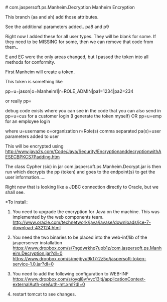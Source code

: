 \# com.jaspersoft.ps.Manheim.Decryption
Manheim Encryption

This branch (aa and ah) add those attributes.

See the additional parameters added.. pa8 and p9

Right now I added these for all user types. They will be blank for some.
If they need to be MISSING for some, then we can remove that code from them..

E and EC were the only areas changed, but I passed the token into all methods for conformity.



First Manheim will create a token.

This token is something like 

pp=u=jason|o=Manheim1|r=ROLE_ADMIN|pa1=1234|pa2=234

or really pp=<token>

debug code exists where you can see in the code that you can also send in 
pp=u=cus for a customer login (I generate the token myself)
OR
pp=u=emp for an employee login

where 
u=username
o=organization
r=Role(s) comma separated
pa(x)=user parameters added to user

This will be encrypted using 
 http://www.java2s.com/Code/Java/Security/EncryptionanddecryptionwithAESECBPKCS7Padding.htm 
 
The class Cypher (sic) in jar com.jaspersoft.ps.Manheim.Decrypt.jar is then run which decrypts the pp (token) and goes to the 
endpoint(s) to get the user information.....

Right now that is looking like a JDBC connection directly to Oracle, but we shall see.

*To install:

1. You need to upgrade the encryption for Java on the machine. This was implemented by the web components team.
http://www.oracle.com/technetwork/java/javase/downloads/jce-7-download-432124.html

2. You need the two binaries to be placed into the web-inf/lib of the jasperserver installation
https://www.dropbox.com/s/7ngdwrkhq7upb1z/com.jaspersoft.ps.Manheim.Decryption.jar?dl=0
https://www.dropbox.com/s/mejbyu9k17r2z5o/jaspersoft-token-service-1.0.jar?dl=0

3. You need to add the following configuration to WEB-INF
https://www.dropbox.com/s/oyql8vfvvc13jtj/applicationContext-externalAuth-preAuth-mt.xml?dl=0

4. restart tomcat to see changes.